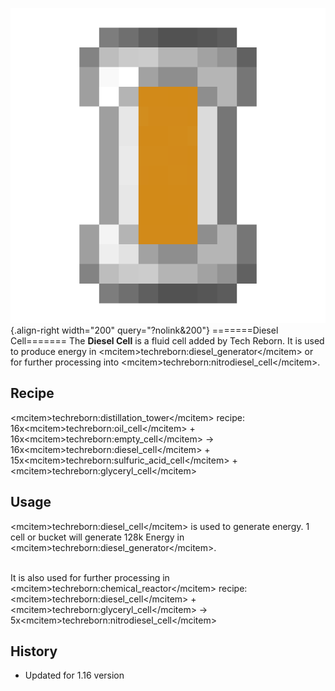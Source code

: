 ![Diesel Cell](/media/mods/techreborn/diesel_cell.png){.align-right width="200" query="?nolink&200"} =======Diesel Cell======= The **Diesel Cell** is a fluid cell added by Tech Reborn. It is used to produce energy in \<mcitem\>techreborn:diesel_generator\</mcitem\> or for further processing into \<mcitem\>techreborn:nitrodiesel_cell\</mcitem\>.

## Recipe

\<mcitem\>techreborn:distillation_tower\</mcitem\> recipe:\
16x\<mcitem\>techreborn:oil_cell\</mcitem\> + 16x\<mcitem\>techreborn:empty_cell\</mcitem\> -\> 16x\<mcitem\>techreborn:diesel_cell\</mcitem\> + 15x\<mcitem\>techreborn:sulfuric_acid_cell\</mcitem\> + \<mcitem\>techreborn:glyceryl_cell\</mcitem\>

## Usage

\<mcitem\>techreborn:diesel_cell\</mcitem\> is used to generate energy. 1 cell or bucket will generate 128k Energy in \<mcitem\>techreborn:diesel_generator\</mcitem\>.

\
It is also used for further processing in \<mcitem\>techreborn:chemical_reactor\</mcitem\> recipe:\
\<mcitem\>techreborn:diesel_cell\</mcitem\> + \<mcitem\>techreborn:glyceryl_cell\</mcitem\> -\> 5x\<mcitem\>techreborn:nitrodiesel_cell\</mcitem\>

## History

- Updated for 1.16 version
